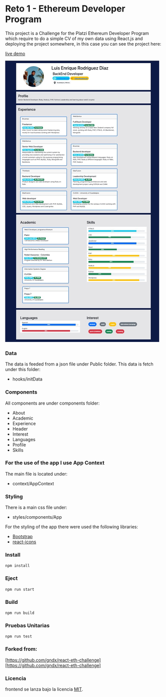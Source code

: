 # Reto 1 - Ethereum Developer Program
This project is a Challenge for the Platzi Ethereum Developer Program which require to do a simple CV of my own data using React.js and deploying the project somewhere, in this case you can see the project here:

[live demo](https://brusmax.github.io/reto1-platzi-brusmax-cv/)

![Brusmax CV](/public/brusmax-cv.jpg)

### Data
The data is feeded from a json file under Public folder. This data is fetch under this folder:
  - hooks/initData

### Components
All components are under components folder:
  - About
  - Academic
  - Experience
  - Header
  - Interest
  - Languages
  - Profile
  - Skills

### For the use of the app I use App Context
The main file is located under:
  - context/AppContext

### Styling
There is a main css file under:
  - styles/components/App

For the styling of the app there were used the following libraries:
  - [Bootstrap](https://getbootstrap.com/)
  - [react-icons](https://react-icons.github.io/react-icons/)

### Install

```
npm install
```

### Eject

```
npm run start
```


### Build

```
npm run build
```

### Pruebas Unitarias

```
npm run test
```

### Forked from:
[https://github.com/gndx/react-eth-challenge][https://github.com/gndx/react-eth-challenge]

### Licencia

frontend se lanza bajo la licencia [MIT](https://opensource.org/licenses/MIT).

